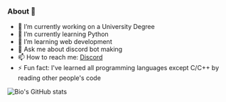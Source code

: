 ### About 👋

- 🔭 I’m currently working on a University Degree
- 🌱 I’m currently learning Python
- 🤔 I’m learning web development
- 💬 Ask me about discord bot making 
- 📫 How to reach me: [Discord](discordapp.com/users/501073843595640833)
- ⚡ Fun fact: I've learned all programming languages except C/C++ by reading other people's code

![Bio's GitHub stats](https://github-readme-stats.vercel.app/api?username=BioCla&theme=radical&show_icons=true)

<!--
**BioCla/BioCla** is a ✨ _special_ ✨ repository because its `README.md` (this file) appears on your GitHub profile.

Here are some ideas to get you started:

- 🔭 I’m currently working on ...
- 🌱 I’m currently learning ...
- 👯 I’m looking to collaborate on ...
- 🤔 I’m looking for hel!p with ...
- 💬 Ask me about ...
- 📫 How to reach me: ...
- 😄 Pronouns: ...
- ⚡ Fun fact: ...
-->
